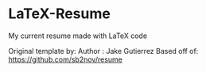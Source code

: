# LaTeX-Resume
My current resume made with LaTeX code

Original template by:
Author : Jake Gutierrez
Based off of: https://github.com/sb2nov/resume

